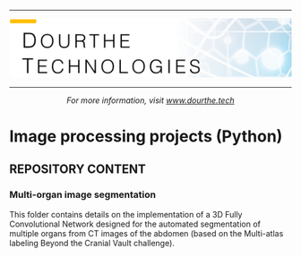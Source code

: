 ___

<a href='http://www.dourthe.tech'> <img src='Dourthe_Technologies_Headers.png' /></a>
___
<center><em>For more information, visit <a href='http://www.dourthe.tech'>www.dourthe.tech</a></em></center>

# Image processing projects (Python)

## REPOSITORY CONTENT

### Multi-organ image segmentation
This folder contains details on the implementation of a 3D Fully Convolutional Network designed for the automated segmentation of multiple organs from CT images of the abdomen (based on the Multi-atlas labeling Beyond the Cranial Vault challenge).


